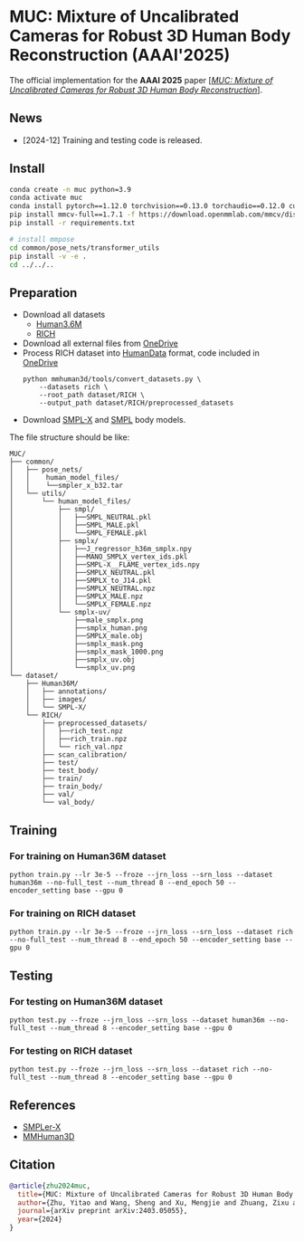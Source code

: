 # MUC: Mixture of Uncalibrated Cameras for Robust 3D Human Body Reconstruction (AAAI'2025)

The official implementation for the **AAAI 2025** paper \[[_MUC: Mixture of Uncalibrated Cameras for Robust 3D Human Body Reconstruction_](https://arxiv.org/pdf/2403.05055)\].

## News
- [2024-12] Training and testing code is released.

## Install
```bash
conda create -n muc python=3.9
conda activate muc
conda install pytorch==1.12.0 torchvision==0.13.0 torchaudio==0.12.0 cudatoolkit=11.3 -c pytorch -y
pip install mmcv-full==1.7.1 -f https://download.openmmlab.com/mmcv/dist/cu113/torch1.12.0/index.html
pip install -r requirements.txt

# install mmpose
cd common/pose_nets/transformer_utils
pip install -v -e .
cd ../../..
```

## Preparation 
- Download all datasets          
  - [Human3.6M](http://vision.imar.ro/human3.6m/description.php)
  - [RICH](https://rich.is.tue.mpg.de/index.html)
- Download all external files from [OneDrive](https://1drv.ms/f/c/268d0615b5c36c55/EjLlyRa_RyRAt5m5ovluHXwBkx7pkbkMajLAytGql6MIxQ)
- Process RICH dataset into [HumanData](https://github.com/open-mmlab/mmhuman3d/blob/main/docs/human_data.md) format, code included in [OneDrive](https://1drv.ms/f/c/268d0615b5c36c55/EjLlyRa_RyRAt5m5ovluHXwBkx7pkbkMajLAytGql6MIxQ)
    ```
    python mmhuman3d/tools/convert_datasets.py \
        --datasets rich \
        --root_path dataset/RICH \
        --output_path dataset/RICH/preprocessed_datasets
    ```
- Download [SMPL-X](https://smpl-x.is.tue.mpg.de/) and [SMPL](https://smpl.is.tue.mpg.de/) body models.

The file structure should be like:
```
MUC/
├── common/
│   ├── pose_nets/
│   │    human_model_files/
│   │    └──smpler_x_b32.tar 
│   └── utils/
│       └── human_model_files/
│           ├── smpl/
│           │   ├──SMPL_NEUTRAL.pkl
│           │   ├──SMPL_MALE.pkl
│           │   └──SMPL_FEMALE.pkl
│           ├── smplx/
│           │   ├──J_regressor_h36m_smplx.npy
│           │   ├──MANO_SMPLX_vertex_ids.pkl
│           │   ├──SMPL-X__FLAME_vertex_ids.npy
│           │   ├──SMPLX_NEUTRAL.pkl
│           │   ├──SMPLX_to_J14.pkl
│           │   ├──SMPLX_NEUTRAL.npz
│           │   ├──SMPLX_MALE.npz
│           │   └──SMPLX_FEMALE.npz
│           └── smplx-uv/
│               ├──male_smplx.png
│               ├──smplx_human.png
│               ├──SMPLX_male.obj
│               ├──smplx_mask.png
│               ├──smplx_mask_1000.png
│               ├──smplx_uv.obj
│               └──smplx_uv.png
└── dataset/          
    ├── Human36M/
    │   ├── annotations/
    │   ├── images/
    │   └── SMPL-X/
    └── RICH/
        ├── preprocessed_datasets/
        │   ├──rich_test.npz
        │   ├──rich_train.npz
        │   └── rich_val.npz
        ├── scan_calibration/
        ├── test/
        ├── test_body/
        ├── train/
        ├── train_body/
        ├── val/
        └── val_body/
```

## Training
### For training on Human36M dataset
```
python train.py --lr 3e-5 --froze --jrn_loss --srn_loss --dataset human36m --no-full_test --num_thread 8 --end_epoch 50 --encoder_setting base --gpu 0
```
### For training on RICH dataset
```
python train.py --lr 3e-5 --froze --jrn_loss --srn_loss --dataset rich --no-full_test --num_thread 8 --end_epoch 50 --encoder_setting base --gpu 0
```

## Testing
### For testing on Human36M dataset
```
python test.py --froze --jrn_loss --srn_loss --dataset human36m --no-full_test --num_thread 8 --encoder_setting base --gpu 0
```
### For testing on RICH dataset
```
python test.py --froze --jrn_loss --srn_loss --dataset rich --no-full_test --num_thread 8 --encoder_setting base --gpu 0
```

## References
- [SMPLer-X](https://github.com/caizhongang/SMPLer-X)
- [MMHuman3D](https://github.com/open-mmlab/mmhuman3d)

## Citation
```bibtex
@article{zhu2024muc,
  title={MUC: Mixture of Uncalibrated Cameras for Robust 3D Human Body Reconstruction},
  author={Zhu, Yitao and Wang, Sheng and Xu, Mengjie and Zhuang, Zixu and Wang, Zhixin and Wang, Kaidong and Zhang, Han and Wang, Qian},
  journal={arXiv preprint arXiv:2403.05055},
  year={2024}
}
```
